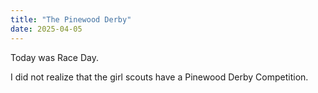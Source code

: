 ```yaml
---
title: "The Pinewood Derby"
date: 2025-04-05
---
```


Today was Race Day.

I did not realize that the girl scouts have a Pinewood Derby Competition.

